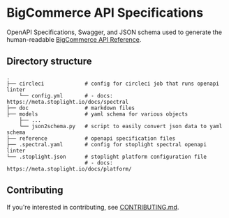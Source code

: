 # BigCommerce API Specifications

OpenAPI Specifications, Swagger, and JSON schema used to generate the human-readable [BigCommerce API Reference](https://developer.bigcommerce.com/api-reference).

## Directory structure

```shell
.
├── circleci             # config for circleci job that runs openapi linter
    └── config.yml       # - docs: https://meta.stoplight.io/docs/spectral
├── doc                  # markdown files
├── models               # yaml schema for various objects
    ├── ...
    └── json2schema.py   # script to easily convert json data to yaml schema
├── reference            # openapi specification files
├── .spectral.yaml       # config for stoplight spectral openapi linter
└── .stoplight.json      # stoplight platform configuration file
                         # - docs: https://meta.stoplight.io/docs/platform/
```

## Contributing

If you're interested in contributing, see [CONTRIBUTING.md](CONTRIBUTING.md).